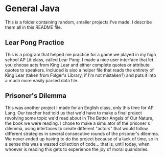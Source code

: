 # General Java
This is a folder containing random, smaller projects I've made. I describe them all in this README file.

## Lear Pong Practice
This is a program that helped me practice for a game we played in my high school AP Lit class, called Lear Pong. I made a nice user interface that let you choose acts from King Lear and either complete quotes or attribute quotes to speakers. Included is also a helper file that reads the entirety of King Lear (taken from Folger's Library, if I'm not mistaken?) and puts it into a much more easily parsed data file.

## Prisoner's Dilemma
This was another project I made for an English class, only this time for AP Lang. Our teacher had told us that we'd have to make a final project revolving some topic we'd read about in The Better Angels of Our Nature, the book we were reading. I chose to make a simulator of the prisoner's dilemma, using interfaces to create different "actors" that would follow different strategies in several consecutive rounds of the prisoner's dilemma. We never ended up having to do the project because of a lack of time, so in a sense this was a wasted collection of code... that is, until today, when whoever is reading this gets to experience the joy of moral quandaries.
